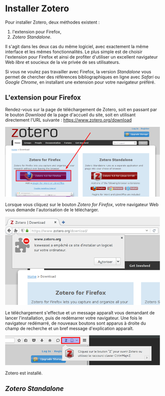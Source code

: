 # Installer Zotero

Pour installer Zotero, deux méthodes existent :

1. l'extension pour Firefox,
2. *Zotero Standalone*.

Il s'agit dans les deux cas du même logiciel, avec exactement la même interface et les mêmes fonctionnalités. Le plus simple est de choisir l'extension pour Firefox et ainsi de profiter d'utiliser un excellent navigateur Web *libre* et soucieux de la vie privée de ses utilisateurs.

Si vous ne voulez pas travailler avec Firefox, la version *Standalone* vous permet de chercher des références bibliographiques en ligne avec *Safari* ou *Google Chrome*, en installant une extension pour votre navigateur préféré.

## L'extension pour Firefox

Rendez-vous sur la page de téléchargement de Zotero, soit en passant par le bouton *Download* de la page d'accueil du site, soit en utilisant directement l'URL suivante : https://www.zotero.org/download

![Télécharger Zotero](../images/zotero-download.png)

Lorsque vous cliquez sur le bouton *Zotero for Firefox*, votre navigateur Web vous demande l'autorisation de le télécharger.

![Autoriser le téléchargement](../images/zotero-autoriser.png)

Le téléchargement s'effectue et un message apparaît vous demandant de lancer l'installation, puis de redémarrer votre navigateur. Une fois le navigateur redémarré, de nouveaux boutons sont apparus à droite du champ de recherche et un bref message d'explication apparaît.

![Zotero est installé](../images/zotero-installed.png)

Zotero est installé.

## *Zotero Standalone*


